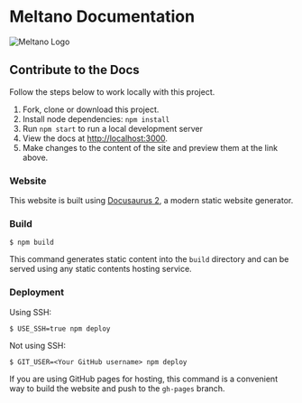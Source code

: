 # Meltano Documentation

![Meltano Logo](https://lh4.googleusercontent.com/WHoN-WpacMaVicq-jRuIvCQjCIdPZwYOwBgd38k9JjMpX1Z7THUqowY-oRsTzGUbAvb8F4tcb9BJYyfX9MeA2ECirsWZ7XBHteDZ_y59REMwHjq1AX05U2k8H6mdI4G_olF27gadCfp1Wx7cVQ)

## Contribute to the Docs

Follow the steps below to work locally with this project.

1. Fork, clone or download this project.
2. Install node dependencies: `npm install`
3. Run `npm start` to run a local development server
4. View the docs at [http://localhost:3000](http://localhost:3000).
5. Make changes to the content of the site and preview them at the link above.

### Website

This website is built using [Docusaurus 2](https://docusaurus.io/), a modern static website generator.

### Build

```
$ npm build
```

This command generates static content into the `build` directory and can be served using any static contents hosting service.

### Deployment

Using SSH:

```
$ USE_SSH=true npm deploy
```

Not using SSH:

```
$ GIT_USER=<Your GitHub username> npm deploy
```

If you are using GitHub pages for hosting, this command is a convenient way to build the website and push to the `gh-pages` branch.
